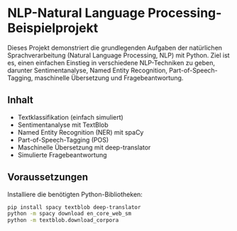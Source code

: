 # NLP-Natural Language Processing-Beispielprojekt

Dieses Projekt demonstriert die grundlegenden Aufgaben der natürlichen Sprachverarbeitung (Natural Language Processing, NLP) mit Python. Ziel ist es, einen einfachen Einstieg in verschiedene NLP-Techniken zu geben, darunter Sentimentanalyse, Named Entity Recognition, Part-of-Speech-Tagging, maschinelle Übersetzung und Fragebeantwortung.

## Inhalt

- Textklassifikation (einfach simuliert)
- Sentimentanalyse mit TextBlob
- Named Entity Recognition (NER) mit spaCy
- Part-of-Speech-Tagging (POS)
- Maschinelle Übersetzung mit deep-translator
- Simulierte Fragebeantwortung

## Voraussetzungen

Installiere die benötigten Python-Bibliotheken:

```bash
pip install spacy textblob deep-translator
python -m spacy download en_core_web_sm
python -m textblob.download_corpora
